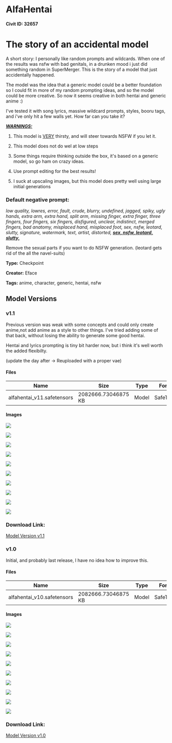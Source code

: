 # AlfaHentai

#### Civit ID: 32657

<h1>The story of an accidental model</h1><p>A short story: I personally like random prompts and wildcards. When one of the results was nsfw with bad genitals, in a drunken mood i just did something random in SuperMerger. This is the story of a model that just accidentally happened.</p><p>The model was the idea that a generic model could be a better foundation so I could fit in more of my random prompting ideas, and so the model could be more creative. So now it seems creative in both hentai and generic anime :)</p><p>I've tested it with song lyrics, massive wildcard prompts, styles, booru tags, and i've only hit a few walls yet. How far can you take it?</p><p></p><p><strong><em><u>WARNINGS:</u></em></strong></p><ol><li><p>This model is <u>VERY</u> thirsty, and will steer towards NSFW if you let it.</p></li><li><p>This model does not do wel at low steps</p></li><li><p>Some things require thinking outside the box, it's based on a generic model, so go ham on crazy ideas.</p></li><li><p>Use prompt editing for the best results!</p></li><li><p>I suck at upscaling images, but this model does pretty well using large initial generations</p></li></ol><p></p><h3>Default negative prompt:</h3><p><em>low quality, lowres, error, fault, crude, blurry, undefined, jagged, spiky, ugly hands, extra arm, extra hand, split arm, missing finger, extra finger, three fingers, four fingers, six fingers, disfigured, unclear, indistinct, merged fingers, bad anatomy, misplaced hand, misplaced foot, sex, nsfw, leotard, slutty, signature, watermark, text, artist, distorted, </em><strong><em><u>sex, nsfw, leotard, slutty,</u></em></strong></p><p>Remove the sexual parts if you want to do NSFW generation. (leotard gets rid of the all the navel-suits)</p>

**Type:** Checkpoint

**Creator:** Eface

**Tags:** anime, character, generic, hentai, nsfw

## Model Versions

### v1.1

<p>Previous version was weak with some concepts and could only create anime,not add anime as a style to other things. I've tried adding some of that back, without losing the ability to generate some good hentai.</p><p>Hentai and lyrics prompting is tiny bit harder now, but i think it's well worth the added flexibilty.</p><p>(update the day after -&gt; Reuploaded with a proper vae)</p>

#### Files

| Name | Size | Type | Format | Download Url | AutoV1 | AutoV2 | SHA256 | CRC32 | BLAKE3 |
| --- | --- | --- | --- | --- | --- | --- | --- | --- | --- |
| alfahentai_v11.safetensors | 2082666.73046875 KB | Model | SafeTensor | https://civitai.com/api/download/models/44058 | 3C774A7C | C20D1E3F21 | C20D1E3F2127704F40BB3F718FFC1D00AC70CE65B964329AF1B86456023F44DF | 75A49364 | B6ECEFD75C26759D56E5EBB12F43AD018862E4D5E32779C4936B6F5EC7529ED4 |

#### Images

<p><img src="https://image.civitai.com/xG1nkqKTMzGDvpLrqFT7WA/b715ca84-6c50-4b72-a35e-e48ef3016400/width=450/481021.jpeg" /></p>

<p><img src="https://image.civitai.com/xG1nkqKTMzGDvpLrqFT7WA/84edfd2b-a782-4de4-3916-8027b973c300/width=450/481094.jpeg" /></p>

<p><img src="https://image.civitai.com/xG1nkqKTMzGDvpLrqFT7WA/41d798d8-e603-4de1-06fa-71a51c9b8d00/width=450/481087.jpeg" /></p>

<p><img src="https://image.civitai.com/xG1nkqKTMzGDvpLrqFT7WA/ea7c009b-09f5-4c91-08d8-bb0c5e67b100/width=450/481027.jpeg" /></p>

<p><img src="https://image.civitai.com/xG1nkqKTMzGDvpLrqFT7WA/84a03318-5a9f-4777-61f1-161aa419b400/width=450/481030.jpeg" /></p>

<p><img src="https://image.civitai.com/xG1nkqKTMzGDvpLrqFT7WA/61eb2d49-7ede-4b01-8b1c-4b8388ffc600/width=450/481032.jpeg" /></p>

<p><img src="https://image.civitai.com/xG1nkqKTMzGDvpLrqFT7WA/bbd60c11-ec67-4fec-df0b-cfb80f00f300/width=450/481034.jpeg" /></p>

<p><img src="https://image.civitai.com/xG1nkqKTMzGDvpLrqFT7WA/3331f463-c00e-4d6f-b888-f2dca1249100/width=450/481037.jpeg" /></p>

<p><img src="https://image.civitai.com/xG1nkqKTMzGDvpLrqFT7WA/35d7896f-0076-4c15-17dc-e6e70f9c1c00/width=450/481108.jpeg" /></p>

<p><img src="https://image.civitai.com/xG1nkqKTMzGDvpLrqFT7WA/0f4f9417-cc5b-47f3-42ec-1c352b409900/width=450/481038.jpeg" /></p>

### Download Link:

[Model Version v1.1](https://civitai.com/api/download/models/44058)

### v1.0

<p>Initial, and probably last release, I have no idea how to improve this.</p>

#### Files

| Name | Size | Type | Format | Download Url | AutoV1 | AutoV2 | SHA256 | CRC32 | BLAKE3 |
| --- | --- | --- | --- | --- | --- | --- | --- | --- | --- |
| alfahentai_v10.safetensors | 2082666.73046875 KB | Model | SafeTensor | https://civitai.com/api/download/models/39059 | C14594E0 | 290BED4C28 | 290BED4C2883918DAFEC866FB0D868F8D3D8D1DE284226EFC65207F519CB28B8 | 2DEEC64B | D0244F5500370253DA1BA18C7E09ECD10A0E22B7434E19E8637A8A0105B9AAFE |

#### Images

<p><img src="https://image.civitai.com/xG1nkqKTMzGDvpLrqFT7WA/4b91f39c-72ad-4e09-d9ab-9296566bb900/width=450/432485.jpeg" /></p>

<p><img src="https://image.civitai.com/xG1nkqKTMzGDvpLrqFT7WA/3ad02d38-b18c-4041-14bb-7403e5d9fa00/width=450/432425.jpeg" /></p>

<p><img src="https://image.civitai.com/xG1nkqKTMzGDvpLrqFT7WA/f2e344d6-8b15-438c-303f-7f323aae1700/width=450/432516.jpeg" /></p>

<p><img src="https://image.civitai.com/xG1nkqKTMzGDvpLrqFT7WA/fef79b49-e1b7-48dd-d56d-5b66b552f800/width=450/432427.jpeg" /></p>

<p><img src="https://image.civitai.com/xG1nkqKTMzGDvpLrqFT7WA/a7f8d03f-bf09-4a30-f722-7b28f8b9b200/width=450/432480.jpeg" /></p>

<p><img src="https://image.civitai.com/xG1nkqKTMzGDvpLrqFT7WA/80a47be4-4642-4db4-3492-ea02af6e6400/width=450/432481.jpeg" /></p>

<p><img src="https://image.civitai.com/xG1nkqKTMzGDvpLrqFT7WA/dd9ad66c-dd79-4f6f-6b49-249d79b3ae00/width=450/432440.jpeg" /></p>

<p><img src="https://image.civitai.com/xG1nkqKTMzGDvpLrqFT7WA/974aced4-11ff-45fa-b15c-23c21708c700/width=450/432491.jpeg" /></p>

<p><img src="https://image.civitai.com/xG1nkqKTMzGDvpLrqFT7WA/8f9c4454-b89f-4318-ec68-c1a2bcbd0f00/width=450/432532.jpeg" /></p>

<p><img src="https://image.civitai.com/xG1nkqKTMzGDvpLrqFT7WA/b430ec35-ee4f-4c0d-6784-2780b44b7b00/width=450/432483.jpeg" /></p>

### Download Link:

[Model Version v1.0](https://civitai.com/api/download/models/39059)


